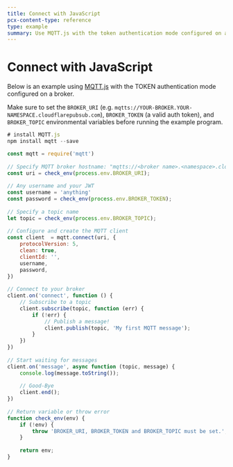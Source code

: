 ```yaml
---
title: Connect with JavaScript
pcx-content-type: reference
type: example
summary: Use MQTT.js with the token authentication mode configured on a broker.
---
```


# Connect with JavaScript

Below is an example using [MQTT.js](https://github.com/mqttjs/MQTT.js#mqttclientstreambuilder-options) with the TOKEN authentication mode configured on a broker.

Make sure to set the `BROKER_URI` (e.g. `mqtts://YOUR-BROKER.YOUR-NAMESPACE.cloudflarepubsub.com`), `BROKER_TOKEN` (a valid auth token), and `BROKER_TOPIC` environmental variables before running the example program.

```javascript
# install MQTT.js
npm install mqtt --save

const mqtt = require('mqtt')
 
// Specify MQTT broker hostname: "mqtts://<broker name>.<namespace>.cloudflarepubsub.com"
const uri = check_env(process.env.BROKER_URI);
 
// Any username and your JWT
const username = 'anything'
const password = check_env(process.env.BROKER_TOKEN);
 
// Specify a topic name
let topic = check_env(process.env.BROKER_TOPIC);
 
// Configure and create the MQTT client
const client  = mqtt.connect(uri, {
    protocolVersion: 5,
    clean: true,
    clientId: '',
    username,
    password,
})
 
// Connect to your broker
client.on('connect', function () {
    // Subscribe to a topic
    client.subscribe(topic, function (err) {
        if (!err) {
            // Publish a message!
            client.publish(topic, 'My first MQTT message');
        }
    })
})
 
// Start waiting for messages
client.on('message', async function (topic, message) {
    console.log(message.toString());
 
    // Good-Bye
    client.end();
})
 
// Return variable or throw error
function check_env(env) {
    if (!env) {
        throw 'BROKER_URI, BROKER_TOKEN and BROKER_TOPIC must be set.';
    }
 
    return env;
}
```
